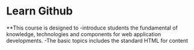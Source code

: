 # Learn Github

**This course is designed to 
-introduce students the fundamental of knowledge, technologies and components for web application developments. 
-The basic topics includes the standard HTML for content

